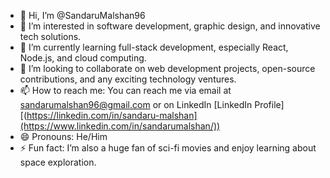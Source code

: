 - 👋 Hi, I’m @SandaruMalshan96
- 👀 I’m interested in software development, graphic design, and innovative tech solutions.
- 🌱 I’m currently learning full-stack development, especially React, Node.js, and cloud computing.
- 💞️ I’m looking to collaborate on web development projects, open-source contributions, and any exciting technology ventures.
- 📫 How to reach me: You can reach me via email at sandarumalshan96@gmail.com or on LinkedIn [LinkedIn Profile][(https://linkedin.com/in/sandaru-malshan](https://www.linkedin.com/in/sandarumalshan/))
- 😄 Pronouns: He/Him
- ⚡ Fun fact: I’m also a huge fan of sci-fi movies and enjoy learning about space exploration.
